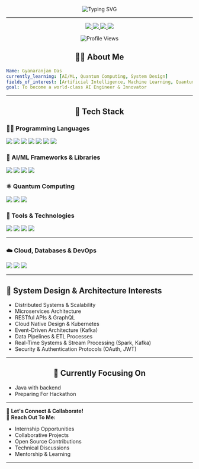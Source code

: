 <p align="center">
  <img src="https://readme-typing-svg.herokuapp.com?font=Fira+Code&size=22&pause=1000&center=true&vCenter=true&width=435&lines=Hey!+I'm+Gyanaranjan+Das;An+AI+Engineer+in+the+Making!;Lover+of+Code%2C+Logic+%26+Learning" alt="Typing SVG" />
</p>

---
<p align="center">
  <a href="https://github.com/gyanaranjan-das" target="_blank">
    <img src="https://img.shields.io/github/followers/gyanaranjan-das?label=GitHub&style=for-the-badge&logo=github&logoColor=white&color=black" />
  </a>
  <a href="https://linkedin.com/in/gyanaranjan-das" target="_blank">
    <img src="https://img.shields.io/badge/LinkedIn-0077B5?style=for-the-badge&logo=linkedin&logoColor=white" />
  </a>
  <a href="mailto:dasgyanaranjan835@gmail.com.com">
    <img src="https://img.shields.io/badge/Gmail-D14836?style=for-the-badge&logo=gmail&logoColor=white" />
  </a>
  <a href="tel:9106674393">
    <img src="https://img.shields.io/badge/Phone-25D366?style=for-the-badge&logo=whatsapp&logoColor=white" />
  </a>
</p>

<p align="center">
  <img src="https://komarev.com/ghpvc/?username=gyanaranjan-das&label=Profile%20Views&color=brightgreen&style=for-the-badge" alt="Profile Views" />
</p>


<h2 align="center">
  👨‍💻 About Me
</h2>

```yaml
Name: Gyanaranjan Das
currently_learning: [AI/ML, Quantum Computing, System Design]
fields_of_interest: [Artificial Intelligence, Machine Learning, Quantum Computing, System Architecture]
goal: To become a world-class AI Engineer & Innovator
```

---

<h2 align="center">
  🚀 Tech Stack
</h2>

<h3>👨‍💻 Programming Languages</h3>
<p>
  <img src="https://img.shields.io/badge/Python-FFD43B?style=for-the-badge&logo=python&logoColor=blue"/>
  <img src="https://img.shields.io/badge/C++-00599C?style=for-the-badge&logo=c%2B%2B&logoColor=white"/>
  <img src="https://img.shields.io/badge/Java-ED8B00?style=for-the-badge&logo=java&logoColor=white"/>
  <img src="https://img.shields.io/badge/JavaScript-F7DF1E?style=for-the-badge&logo=javascript&logoColor=black"/>
  <img src="https://img.shields.io/badge/SQL-4479A1?style=for-the-badge&logo=postgresql&logoColor=white"/>
  <img src="https://img.shields.io/badge/R-276DC3?style=for-the-badge&logo=r&logoColor=white"/>
  <img src="https://img.shields.io/badge/LISP-000000?style=for-the-badge&logo=lisp&logoColor=white"/>
</p>

<h3>🧠 AI/ML Frameworks & Libraries</h3>
<p>
  <img src="https://img.shields.io/badge/TensorFlow-FF6F00?style=for-the-badge&logo=tensorflow&logoColor=white"/>
  <img src="https://img.shields.io/badge/PyTorch-EE4C2C?style=for-the-badge&logo=pytorch&logoColor=white"/>
  <img src="https://img.shields.io/badge/Scikit_Learn-F7931E?style=for-the-badge&logo=scikit-learn&logoColor=white"/>
  <img src="https://img.shields.io/badge/Pandas-150458?style=for-the-badge&logo=pandas&logoColor=white"/>
</p>

<h3>⚛️ Quantum Computing</h3>
<p>
  <img src="https://img.shields.io/badge/Qiskit-6929C4?style=for-the-badge&logo=ibm&logoColor=white"/>
  <img src="https://img.shields.io/badge/Cirq-4285F4?style=for-the-badge&logo=google&logoColor=white"/>
  <img src="https://img.shields.io/badge/PennyLane-000000?style=for-the-badge&logo=quantum-computing&logoColor=white"/>
</p>

<h3>🧰 Tools & Technologies</h3>
<p>
  <img src="https://img.shields.io/badge/Git-F05032?style=for-the-badge&logo=git&logoColor=white"/>
  <img src="https://img.shields.io/badge/GitHub-181717?style=for-the-badge&logo=github&logoColor=white"/>
  <img src="https://img.shields.io/badge/Linux-FCC624?style=for-the-badge&logo=linux&logoColor=black"/>
  <img src="https://img.shields.io/badge/VS_Code-007ACC?style=for-the-badge&logo=visual-studio-code&logoColor=white"/>
</p>

---
### ☁️ Cloud, Databases & DevOps
<p align="left">
  <img src="https://skillicons.dev/icons?i=mysql,mongodb,docker,kubernetes" />
  <img src="https://img.shields.io/badge/Apache-Kafka-231F20?style=for-the-badge&logo=apachekafka&logoColor=white" />
  <img src="https://img.shields.io/badge/Apache-Spark-E25A1C?style=for-the-badge&logo=apachespark&logoColor=white" />
</p>

---

## 🧩 System Design & Architecture Interests

- Distributed Systems & Scalability  
- Microservices Architecture  
- RESTful APIs & GraphQL  
- Cloud Native Design & Kubernetes  
- Event-Driven Architecture (Kafka)  
- Data Pipelines & ETL Processes  
- Real-Time Systems & Stream Processing (Spark, Kafka)  
- Security & Authentication Protocols (OAuth, JWT)  

---

<h2 align="center">
  📌 Currently Focusing On
</h2>
<ul>
  <li>Java with backend</li>
  <li>Preparing For Hackathon</li>
</ul>

---

🤝 <strong>Let's Connect & Collaborate!</strong>
<br>
💌 <strong>Reach Out To Me:</strong>
<ul>
  <li>Internship Opportunities</li>
  <li>Collaborative Projects</li>
  <li>Open Source Contributions</li>
  <li>Technical Discussions</li>
  <li>Mentorship & Learning</li>
  
</ul>

---

